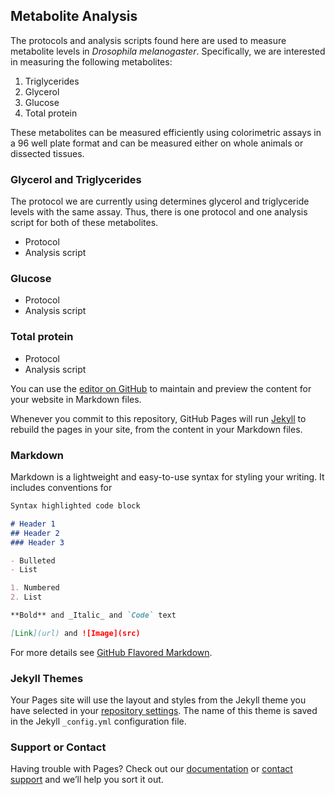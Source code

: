 ## Metabolite Analysis

The protocols and analysis scripts found here are used to measure metabolite levels in _Drosophila melanogaster_.  Specifically, we are interested in measuring the following metabolites: 
1. Triglycerides
2. Glycerol
3. Glucose
4. Total protein

These metabolites can be measured efficiently using colorimetric assays in a 96 well plate format and can be measured either on whole animals or dissected tissues.

### Glycerol and Triglycerides
The protocol we are currently using determines glycerol and triglyceride levels with the same assay.  Thus, there is one protocol and one analysis script for both of these metabolites. 
  - Protocol
  - Analysis script

### Glucose
  - Protocol
  - Analysis script

### Total protein
  - Protocol
  - Analysis script


You can use the [editor on GitHub](https://github.com/riddlenc/Metabolite_analysis/edit/gh-pages/index.md) to maintain and preview the content for your website in Markdown files.

Whenever you commit to this repository, GitHub Pages will run [Jekyll](https://jekyllrb.com/) to rebuild the pages in your site, from the content in your Markdown files.

### Markdown

Markdown is a lightweight and easy-to-use syntax for styling your writing. It includes conventions for

```markdown
Syntax highlighted code block

# Header 1
## Header 2
### Header 3

- Bulleted
- List

1. Numbered
2. List

**Bold** and _Italic_ and `Code` text

[Link](url) and ![Image](src)
```

For more details see [GitHub Flavored Markdown](https://guides.github.com/features/mastering-markdown/).

### Jekyll Themes

Your Pages site will use the layout and styles from the Jekyll theme you have selected in your [repository settings](https://github.com/riddlenc/Metabolite_analysis/settings/pages). The name of this theme is saved in the Jekyll `_config.yml` configuration file.

### Support or Contact

Having trouble with Pages? Check out our [documentation](https://docs.github.com/categories/github-pages-basics/) or [contact support](https://support.github.com/contact) and we’ll help you sort it out.
